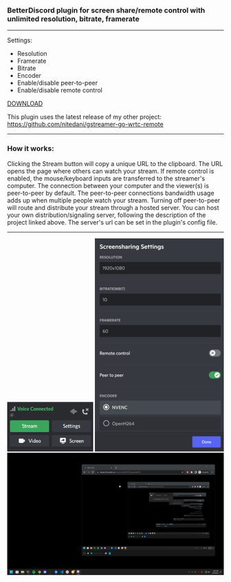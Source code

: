 <h3>BetterDiscord plugin for screen share/remote control with unlimited resolution, bitrate, framerate</h3>
<hr/>

Settings:
  - Resolution
  - Framerate
  - Bitrate
  - Encoder
  - Enable/disable peer-to-peer
  - Enable/disable remote control

[DOWNLOAD](https://raw.githubusercontent.com/nitedani/better-discord-screenshare/main/apps/screensharing/dist/BetterScreensharing.plugin.js)


This plugin uses the latest release of my other project: https://github.com/nitedani/gstreamer-go-wrtc-remote
<hr/>

<h3>How it works:</h3>



Clicking the Stream button will copy a unique URL to the clipboard. The URL opens the page where others can watch your stream. If remote control is enabled, the mouse/keyboard inputs are transferred to the streamer's computer. The connection between your computer and the viewer(s) is peer-to-peer by default. The peer-to-peer connections bandwidth usage adds up when multiple people watch your stream. Turning off peer-to-peer will route and distribute your stream through a hosted server. You can host your own distribution/signaling server, following the description of the project linked above. The server's url can be set in the plugin's config file.
<hr/>
<img src="docs/images/buttons.jpg" alt="drawing" width="200"/>

<img src="docs/images/settings.jpg" alt="drawing" width="300"/>
<img src="docs/images/sample.jpg" alt="drawing" width="600"/>




